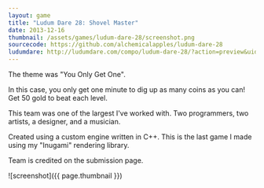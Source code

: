 ```yaml
---
layout: game
title: "Ludum Dare 28: Shovel Master"
date: 2013-12-16
thumbnail: /assets/games/ludum-dare-28/screenshot.png
sourcecode: https://github.com/alchemicalapples/ludum-dare-28
ludumdare: http://ludumdare.com/compo/ludum-dare-28/?action=preview&uid=10296
---
```


The theme was "You Only Get One".

In this case, you only get one minute to dig up as many coins as you can! Get 50 gold to beat each level.

This team was one of the largest I've worked with. Two programmers, two artists, a designer, and a musician.

Created using a custom engine written in C++. This is the last game I made using my "Inugami" rendering library.

Team is credited on the submission page.

![screenshot]({{ page.thumbnail }})
